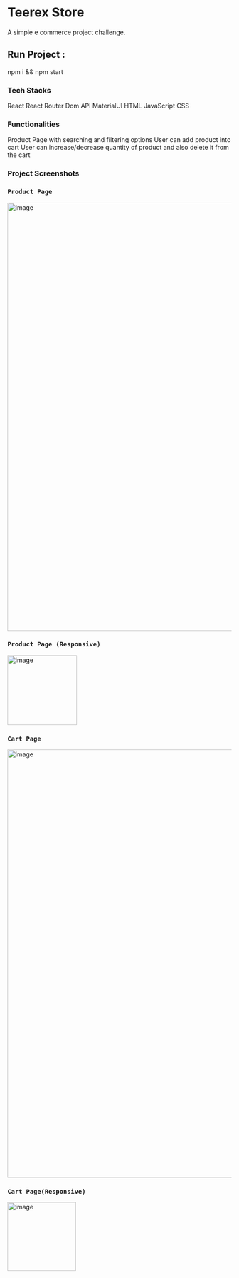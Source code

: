 # Teerex Store

A simple e commerce project challenge.

## Run Project :

npm i && npm start

### Tech Stacks
React
React Router Dom
API
MaterialUI
HTML
JavaScript
CSS

### Functionalities
Product Page with searching and filtering options
User can add product into cart
User can increase/decrease quantity of product and also delete it from the cart



### Project Screenshots

### `Product Page`
<img width="960" alt="image" src="https://user-images.githubusercontent.com/69464544/215254758-499850e7-cd84-4be1-bedf-02537ffb11ae.png">

### `Product Page (Responsive)`
<img width="156" alt="image" src="https://user-images.githubusercontent.com/69464544/215254885-768aec27-30b9-44ca-b41c-427b30884d85.png">

### `Cart Page`
<img width="960" alt="image" src="https://user-images.githubusercontent.com/69464544/215254935-198bc1ed-58bf-44aa-bc4a-11cb12c54c0b.png">

### `Cart Page(Responsive)`
<img width="154" alt="image" src="https://user-images.githubusercontent.com/69464544/215254960-79704fce-fa25-4c08-8d14-68932ebf170e.png">


